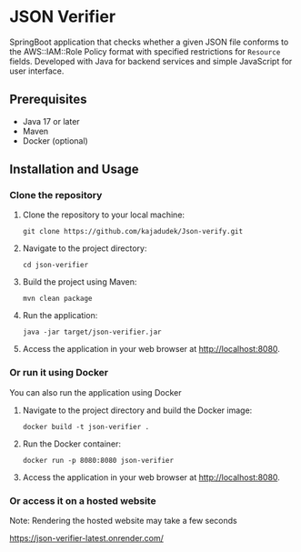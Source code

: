 # JSON Verifier

SpringBoot application that checks whether a given JSON file conforms to the AWS::IAM::Role Policy format with specified restrictions for `Resource` fields.
Developed with Java for backend services and simple JavaScript for user interface.

## Prerequisites

- Java 17 or later
- Maven
- Docker (optional)

## Installation and Usage

### Clone the repository

1. Clone the repository to your local machine:

    ```
    git clone https://github.com/kajadudek/Json-verify.git
    ```

2. Navigate to the project directory:

    ```
    cd json-verifier
    ```

3. Build the project using Maven:

    ```
    mvn clean package
    ```

4. Run the application:

    ```
    java -jar target/json-verifier.jar
    ```

5. Access the application in your web browser at [http://localhost:8080](http://localhost:8080).

### Or run it using Docker

You can also run the application using Docker

1. Navigate to the project directory and build the Docker image:

    ```
    docker build -t json-verifier .
    ```

2. Run the Docker container:

    ```
    docker run -p 8080:8080 json-verifier
    ```

3. Access the application in your web browser at [http://localhost:8080](http://localhost:8080).

### Or access it on a hosted website
Note: Rendering the hosted website may take a few seconds

https://json-verifier-latest.onrender.com/

